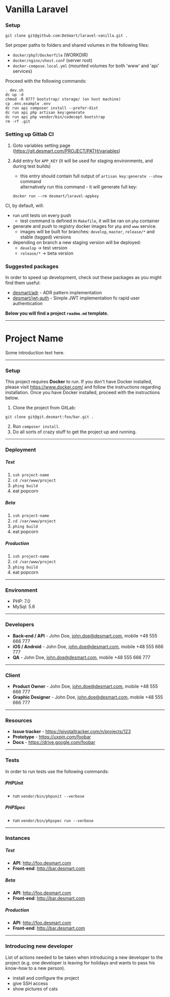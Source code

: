 # Vanilla Laravel

### Setup

```
git clone git@github.com:DeSmart/laravel-vanilla.git .
```

Set proper paths to folders and shared volumes in the following files:

- `docker/php7/Dockerfile` (WORKDIR)
- `docker/nginx/vhost.conf` (server root)
- `docker-compose.local.yml` (mounted volumes for both 'www' and 'api' services)

Proceed with the following commands:

```
. dev.sh
dc up -d
chmod -R 0777 bootstrap/ storage/ (on host machine)
cp .env.example .env
dc run api composer install --prefer-dist
dc run api php artisan key:generate
dc run api php vendor/bin/codecept bootstrap
rm -rf .git
```

### Setting up Gitlab CI

1. Goto variables setting page (https://git.desmart.com/PROJECT/PATH/variables)
2. Add entry for `APP_KEY` (it will be used for staging environments, and during test builds)
   * this entry should contain full output of `artisan key:generate --show` command  
     alternatively run this command - it will generate full key:

   ```
   docker run --rm desmart/laravel-appkey
   ```

CI, by default, will:

* run unit tests on every push
  * test command is defined in `Makefile`, it will be ran on `php` container 
* generate and push to registry docker images for `php` and `www` service.
  * images will be built for branches: `develop`, `master`, `release/*` and stable (tagged) versions
* depending on branch a new staging version will be deployed:
  * `develop` -> test version
  * `release/*` -> beta version

### Suggested packages

In order to speed up development, check out these packages as you might find them useful:
- [desmart/adr](https://github.com/DeSmart/adr) - ADR pattern implementation
- [desmart/jwt-auth](https://github.com/DeSmart/jwt-auth) - Simple JWT implementation fo rapid user authentication

**Below you will find a project `readme.md` template.**

---

# Project Name

Some introduction text here.

---

### Setup
This project requires **Docker** to run. If you don't have Docker installed, please visit https://www.docker.com/ and follow the instructions regarding installation. Once you have Docker installed, proceed with the instructions below.

1. Clone the project from GitLab:
```
git clone git@git.desmart:foo/bar.git .
```

2. Run `composer install`.
3. Do all sorts of crazy stuff to get the project up and running.

---

### Deployment

##### Test
1. `ssh project-name`
2. `cd /var/www/project`
3. `phing build`
4. eat popcorn

##### Beta
1. `ssh project-name`
2. `cd /var/www/project`
3. `phing build`
4. eat popcorn

##### Production
1. `ssh project-name`
2. `cd /var/www/project`
3. `phing build`
4. eat popcorn

---

### Environment
- PHP: 7.0
- MySql: 5.6

---

### Developers
- **Back-end / API** - John Doe, john.doe@desmart.com, mobile +48 555 666 777
- **iOS / Android** - John Doe, john.doe@desmart.com, mobile +48 555 666 777
- **QA** - John Doe, john.doe@desmart.com, mobile +48 555 666 777

---

### Client
- **Product Owner** - John Doe, john.doe@desmart.com, mobile +48 555 666 777
- **Graphic Designer** - John Doe, john.doe@desmart.com, mobile +48 555 666 777

---

### Resources
- **Issue tracker** - https://pivotaltracker.com/n/projects/123
- **Prototype** - https://uxpin.com/foobar
- **Docs** - https://drive.google.com/foobar

---

### Tests
In order to run tests use the following commands:

##### PHPUnit
- run `vendor/bin/phpunit --verbose`

##### PHPSpec
- run `vendor/bin/phpspec run --verbose`

---

### Instances

##### Test
- **API**: http://foo.desmart.com
- **Front-end**: http://bar.desmart.com

##### Beta
- **API**: http://foo.desmart.com
- **Front-end**: http://bar.desmart.com

##### Production
- **API**: http://foo.desmart.com
- **Front-end**: http://bar.desmart.com

---

### Introducing new developer

List of actions needed to be taken when introducing a new developer to the project (e.g. one developer is leaving for holidays and wants to pass his know-how to a new person).

- install and configure the project
- give SSH access
- show pictures of cats
